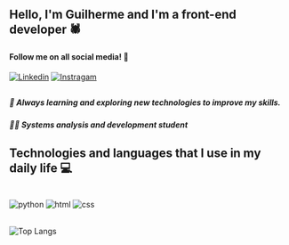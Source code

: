 ## Hello, I'm Guilherme and I'm a front-end developer 🕷️
#### Follow me on all social media! 👋

[![Linkedin](https://img.shields.io/badge/LinkedIn-0077B5?style=for-the-badge&logo=linkedin&logoColor=white)](https://www.linkedin.com/in/guilherme-felix-pascoal-587790204/)
[![Instragam](https://img.shields.io/badge/Instagram-E4405F?style=for-the-badge&logo=instagram&logoColor=white)](https://www.instagram.com/felix__gui/)

##

##### 🌱 Always learning and exploring new technologies to improve my skills.
##### 🧑‍💻 Systems analysis and development student

## Technologies and languages ​​that I use in my daily life 💻


<div style="display: inline_block"><br/>
    <img align="center" alt="python" src="https://img.shields.io/badge/Python-3776AB?style=for-the-badge&logo=python&logoColor=white"/>
    <img align="center" alt="html" src="https://img.shields.io/badge/HTML5-E34F26?style=for-the-badge&logo=html5&logoColor=white"/>
    <img align="center" alt="css" src="https://img.shields.io/badge/CSS3-1572B6?style=for-the-badge&logo=css3&logoColor=white"/>
  
</div><br/>

![Top Langs](https://github-readme-stats.vercel.app/api/top-langs/?username=guifelixx&layout=compact)
